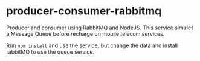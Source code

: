 # producer-consumer-rabbitmq

Producer and consumer using RabbitMQ and NodeJS. 
This service simules a Message Queue before recharge on mobile telecom services.


Run `npm install` and use the service, but change the data and install rabbitMQ to use the queue service.